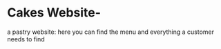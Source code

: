 # Cakes Website-
a pastry website: here you can find the menu and everything a customer needs to find
